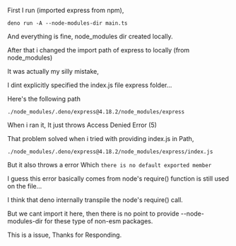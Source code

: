 First I run (imported express from npm),

`deno run -A --node-modules-dir main.ts`

And everything is fine, node_modules dir created locally.

After that i changed the import path of express to locally (from node_modules)

It was actually my silly mistake,

I dint explicitly specified the index.js file express folder...

Here's the following path

`./node_modules/.deno/express@4.18.2/node_modules/express`
 
When i ran it, It just throws Access Denied Error (5)


That problem solved when i tried with providing index.js in Path,

`./node_modules/.deno/express@4.18.2/node_modules/express/index.js`

But it also throws a error Which `there is no default exported member`

I guess this error basically comes from node's require() function is still used on the file...

I think that deno internally transpile the node's require() call.

But we cant import it here, then there is no point to provide --node-modules-dir for these type of non-esm packages. 

This is a issue, Thanks for Responding.
